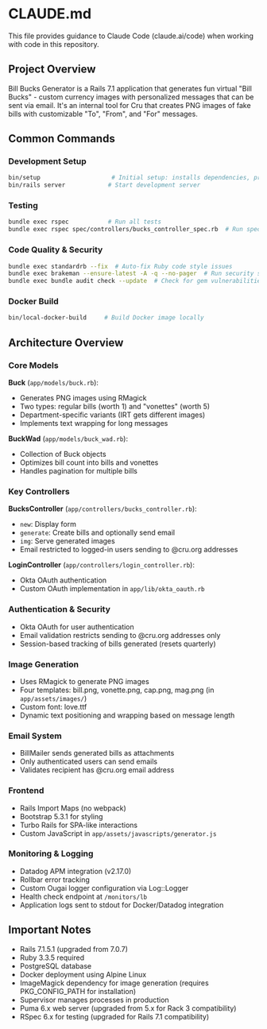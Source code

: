 # CLAUDE.md

This file provides guidance to Claude Code (claude.ai/code) when working with code in this repository.

## Project Overview

Bill Bucks Generator is a Rails 7.1 application that generates fun virtual "Bill Bucks" - custom currency images with personalized messages that can be sent via email. It's an internal tool for Cru that creates PNG images of fake bills with customizable "To", "From", and "For" messages.

## Common Commands

### Development Setup
```bash
bin/setup                    # Initial setup: installs dependencies, prepares database
bin/rails server            # Start development server
```

### Testing
```bash
bundle exec rspec           # Run all tests
bundle exec rspec spec/controllers/bucks_controller_spec.rb  # Run specific test file
```

### Code Quality & Security
```bash
bundle exec standardrb --fix  # Auto-fix Ruby code style issues
bundle exec brakeman --ensure-latest -A -q --no-pager  # Run security scanner
bundle exec bundle audit check --update  # Check for gem vulnerabilities
```

### Docker Build
```bash
bin/local-docker-build     # Build Docker image locally
```

## Architecture Overview

### Core Models

**Buck** (`app/models/buck.rb`): 
- Generates PNG images using RMagick
- Two types: regular bills (worth 1) and "vonettes" (worth 5)
- Department-specific variants (IRT gets different images)
- Implements text wrapping for long messages

**BuckWad** (`app/models/buck_wad.rb`):
- Collection of Buck objects
- Optimizes bill count into bills and vonettes
- Handles pagination for multiple bills

### Key Controllers

**BucksController** (`app/controllers/bucks_controller.rb`):
- `new`: Display form
- `generate`: Create bills and optionally send email
- `img`: Serve generated images
- Email restricted to logged-in users sending to @cru.org addresses

**LoginController** (`app/controllers/login_controller.rb`):
- Okta OAuth authentication
- Custom OAuth implementation in `app/lib/okta_oauth.rb`

### Authentication & Security

- Okta OAuth for user authentication
- Email validation restricts sending to @cru.org addresses only
- Session-based tracking of bills generated (resets quarterly)

### Image Generation

- Uses RMagick to generate PNG images
- Four templates: bill.png, vonette.png, cap.png, mag.png (in `app/assets/images/`)
- Custom font: love.ttf
- Dynamic text positioning and wrapping based on message length

### Email System

- BillMailer sends generated bills as attachments
- Only authenticated users can send emails
- Validates recipient has @cru.org email address

### Frontend

- Rails Import Maps (no webpack)
- Bootstrap 5.3.1 for styling
- Turbo Rails for SPA-like interactions
- Custom JavaScript in `app/assets/javascripts/generator.js`

### Monitoring & Logging

- Datadog APM integration (v2.17.0)
- Rollbar error tracking
- Custom Ougai logger configuration via Log::Logger
- Health check endpoint at `/monitors/lb`
- Application logs sent to stdout for Docker/Datadog integration

## Important Notes

- Rails 7.1.5.1 (upgraded from 7.0.7)
- Ruby 3.3.5 required
- PostgreSQL database
- Docker deployment using Alpine Linux
- ImageMagick dependency for image generation (requires PKG_CONFIG_PATH for installation)
- Supervisor manages processes in production
- Puma 6.x web server (upgraded from 5.x for Rack 3 compatibility)
- RSpec 6.x for testing (upgraded for Rails 7.1 compatibility)